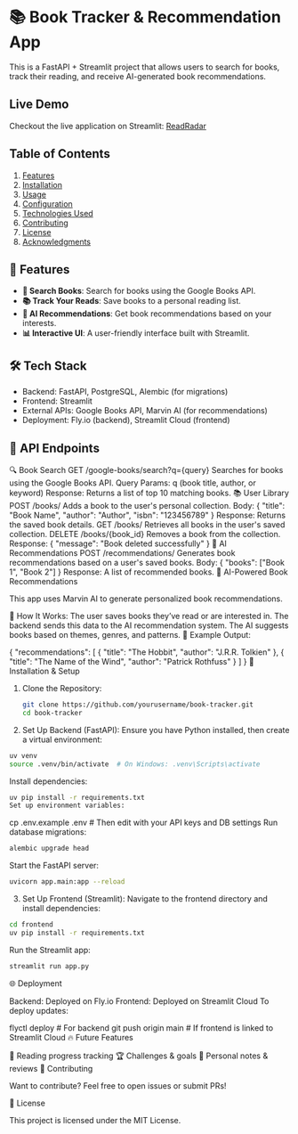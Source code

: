 # 📚 Book Tracker & Recommendation App

This is a FastAPI + Streamlit project that allows users to search for books, track their reading, and receive AI-generated book recommendations.

## Live Demo

Checkout the live application on Streamlit: [ReadRadar](https://booktracking-huv5uj2rm5ec4rqgbf6tgn.streamlit.app)

## Table of Contents
1. [Features](#features)
2. [Installation](#installation)
3. [Usage](#usage)
4. [Configuration](#configuration)
5. [Technologies Used](#technologies-used)
6. [Contributing](#contributing)
7. [License](#license)
8. [Acknowledgments](#acknowledgments)

## 🚀 Features

- **📖 Search Books**: Search for books using the Google Books API.
- **📚 Track Your Reads**: Save books to a personal reading list.
- **🤖 AI Recommendations**: Get book recommendations based on your interests.
- **📊 Interactive UI**: A user-friendly interface built with Streamlit.

## 🛠️ Tech Stack
- Backend: FastAPI, PostgreSQL, Alembic (for migrations)
- Frontend: Streamlit
- External APIs: Google Books API, Marvin AI (for recommendations)
- Deployment: Fly.io (backend), Streamlit Cloud (frontend)


## 📡 API Endpoints

🔍 Book Search
GET /google-books/search?q={query}
Searches for books using the Google Books API.
Query Params: q (book title, author, or keyword)
Response: Returns a list of top 10 matching books.
📚 User Library
POST /books/
Adds a book to the user's personal collection.
Body: { "title": "Book Name", "author": "Author", "isbn": "123456789" }
Response: Returns the saved book details.
GET /books/
Retrieves all books in the user's saved collection.
DELETE /books/{book_id}
Removes a book from the collection.
Response: { "message": "Book deleted successfully" }
🤖 AI Recommendations
POST /recommendations/
Generates book recommendations based on a user's saved books.
Body: { "books": ["Book 1", "Book 2"] }
Response: A list of recommended books.
🤖 AI-Powered Book Recommendations

This app uses Marvin AI to generate personalized book recommendations.

🔹 How It Works:
The user saves books they’ve read or are interested in.
The backend sends this data to the AI recommendation system.
The AI suggests books based on themes, genres, and patterns.
📌 Example Output:

{
  "recommendations": [
    { "title": "The Hobbit", "author": "J.R.R. Tolkien" },
    { "title": "The Name of the Wind", "author": "Patrick Rothfuss" }
  ]
}
🎯 Installation & Setup

1. Clone the Repository:
   ```bash
   git clone https://github.com/yourusername/book-tracker.git
   cd book-tracker
   ```
2. Set Up Backend (FastAPI):
Ensure you have Python installed, then create a virtual environment:
  ```bash
  uv venv
  source .venv/bin/activate  # On Windows: .venv\Scripts\activate
  ```
Install dependencies:
  ```bash
  uv pip install -r requirements.txt
  Set up environment variables:
  ```

  cp .env.example .env  # Then edit with your API keys and DB settings
Run database migrations:
  ```bash
  alembic upgrade head
  ```
Start the FastAPI server:
  ```bash
  uvicorn app.main:app --reload
  ```
3. Set Up Frontend (Streamlit):
Navigate to the frontend directory and install dependencies:
  ```bash
  cd frontend
  uv pip install -r requirements.txt
  ```
Run the Streamlit app:
  ```bash
  streamlit run app.py
  ```
🌐 Deployment

Backend: Deployed on Fly.io
Frontend: Deployed on Streamlit Cloud
To deploy updates:

flyctl deploy  # For backend
git push origin main  # If frontend is linked to Streamlit Cloud
🔥 Future Features

📅 Reading progress tracking
🏆 Challenges & goals
📝 Personal notes & reviews
📝 Contributing

Want to contribute? Feel free to open issues or submit PRs!

📄 License

This project is licensed under the MIT License.
